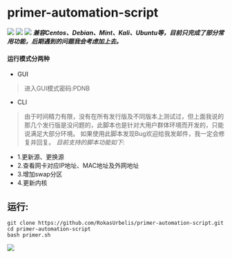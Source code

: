 # primer-automation-script
[![](https://img.shields.io/badge/GNU/Linux-License-orange.svg)](https://www.gnu.org)
[![](https://img.shields.io/badge/Begginers-script-brightgreen.svg)](https://blog.linux-code.com/articles/thread-966.html)
![](https://img.shields.io/github/stars/RokasUrbelis/system_safety_test.svg?label=Stars&style=social)
***兼容Centos、Debian、Mint、Kali、Ubuntu等，目前只完成了部分常用功能，后期遇到的问题我会考虑加上去。***
#### 运行模式分两种
* GUI
>进入GUI模式密码:PDNB
* CLI

>由于时间精力有限，没有在所有发行版及不同版本上测试过，但上面我说的那几个发行版是没问题的，此脚本也是针对大用户群体环境而开发的，只能说满足大部分环境。
>如果使用此脚本发现Bug欢迎给我发邮件，我一定会修复并回复。
_目前支持的脚本功能如下:_
* 1.更新源、更换源
* 2.查看网卡对应IP地址、MAC地址及外网地址
* 3.增加swap分区
* 4.更新内核
  
## 运行:
```shell
git clone https://github.com/RokasUrbelis/primer-automation-script.git
cd primer-automation-script
bash primer.sh
```
![](https://blog.linux-code.com/wp-content/uploads/2018/11/show2.png)

